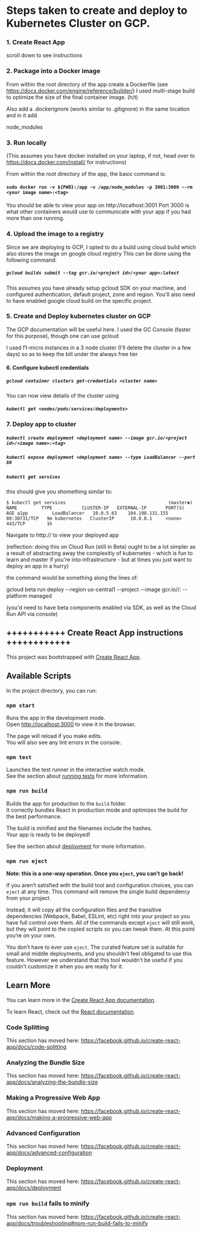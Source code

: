 
# Steps taken to create and deploy to Kubernetes Cluster on GCP.


### 1. Create React App
scroll down to see instructions

### 2. Package into a Docker image
From within the root directory of the app create a Dockerfile (see https://docs.docker.com/engine/reference/builder/)
I used multi-stage build to optimize the size of the final container image. (h/t)

Also add a .dockerignore (works similar to .gitignore) in the same location and in it add

node_modules

### 3. Run locally 
(This assumes you have docker installed on your laptop, if not, head over to https://docs.docker.com/install/ for instructions)

From within the root directory of the app, the basic command is: 

#### `sudo docker run -v ${PWD}:/app -v /app/node_modules -p 3001:3000 --rm <your image name>:<tag>`


You should be able to view your app on http://localhost:3001 Port 3000 is what other containers would use to communicate with your app if you had more than one running.

### 4. Upload the image to a registry
Since we are deploying to GCP, I opted to do a build using cloud build which also stores the image on google cloud registry
This can be done using the following command:

##### `gcloud builds submit --tag gcr.io/<project id>/<your app>:latest`  

This assumes you have already setup gcloud SDK on your machine, and configured authentication, default project, zone and region. You'll also need to have enabled google cloud build on the specific project.

### 5. Create and Deploy kubernetes cluster on GCP

The GCP documentation will be useful here. I used the GC Console (faster for this purpose), though one can use gcloud 

I used f1-micro instances in a 3 node cluster (I'll delete the cluster in a few days) so as to keep the bill under the always free tier 

#### 6. Configure kubectl credentials
##### `gcloud container clusters get-credentials <cluster name>`   

You can now view details of the cluster using  

##### `kubectl get <nodes/pods/services/deployments>`


### 7. Deploy app to cluster

##### `kubectl create deployment <deployment name> --image gcr.io/<project id>/<image name>:<tag>`

##### `kubectl expose deployment <deployment name> --type LoadBalancer --port 80` 

##### `kubectl get services` 

this should give you shomething similar to:

`$ kubectl get services                                      (master✱)
NAME         TYPE           CLUSTER-IP   EXTERNAL-IP       PORT(S)        AGE
a1pp         LoadBalancer   10.0.5.63    104.198.131.155   80:30731/TCP   9m
kubernetes   ClusterIP      10.0.0.1     <none>            443/TCP        1h`

Navigate to http://<external-ip-address> to view your deployed app
  
(reflection: doing this on Cloud Run (still in Beta) ought to be a lot simpler as a result of abstracting away the complexitiy of kubernetes - which is fun to learn and master if you're into infrastructure - but at times you just want to deploy an app in a hurry)

the command would be something along the lines of:

 gcloud beta run deploy <service name> --region us-central1 --project <project id> --image gcr.io/<project id>/<image name>:<tag> --platform managed 
  
  (you'd need to have beta components enabled via SDK, as well as the Cloud Run API via console)
  
## +++++++++++ Create React App instructions ++++++++++++

This project was bootstrapped with [Create React App](https://github.com/facebook/create-react-app).

## Available Scripts

In the project directory, you can run:

### `npm start`

Runs the app in the development mode.<br />
Open [http://localhost:3000](http://localhost:3000) to view it in the browser.

The page will reload if you make edits.<br />
You will also see any lint errors in the console.

### `npm test`

Launches the test runner in the interactive watch mode.<br />
See the section about [running tests](https://facebook.github.io/create-react-app/docs/running-tests) for more information.

### `npm run build`

Builds the app for production to the `build` folder.<br />
It correctly bundles React in production mode and optimizes the build for the best performance.

The build is minified and the filenames include the hashes.<br />
Your app is ready to be deployed!

See the section about [deployment](https://facebook.github.io/create-react-app/docs/deployment) for more information.

### `npm run eject`

**Note: this is a one-way operation. Once you `eject`, you can’t go back!**

If you aren’t satisfied with the build tool and configuration choices, you can `eject` at any time. This command will remove the single build dependency from your project.

Instead, it will copy all the configuration files and the transitive dependencies (Webpack, Babel, ESLint, etc) right into your project so you have full control over them. All of the commands except `eject` will still work, but they will point to the copied scripts so you can tweak them. At this point you’re on your own.

You don’t have to ever use `eject`. The curated feature set is suitable for small and middle deployments, and you shouldn’t feel obligated to use this feature. However we understand that this tool wouldn’t be useful if you couldn’t customize it when you are ready for it.

## Learn More

You can learn more in the [Create React App documentation](https://facebook.github.io/create-react-app/docs/getting-started).

To learn React, check out the [React documentation](https://reactjs.org/).

### Code Splitting

This section has moved here: https://facebook.github.io/create-react-app/docs/code-splitting

### Analyzing the Bundle Size

This section has moved here: https://facebook.github.io/create-react-app/docs/analyzing-the-bundle-size

### Making a Progressive Web App

This section has moved here: https://facebook.github.io/create-react-app/docs/making-a-progressive-web-app

### Advanced Configuration

This section has moved here: https://facebook.github.io/create-react-app/docs/advanced-configuration

### Deployment

This section has moved here: https://facebook.github.io/create-react-app/docs/deployment

### `npm run build` fails to minify

This section has moved here: https://facebook.github.io/create-react-app/docs/troubleshooting#npm-run-build-fails-to-minify
